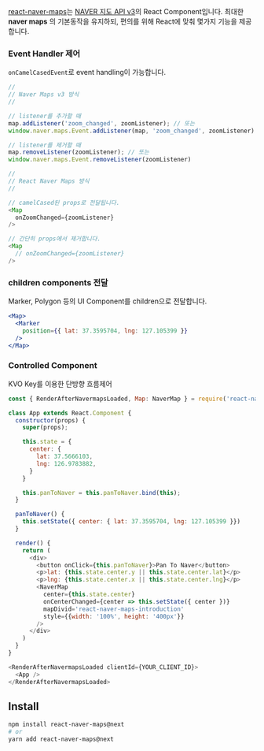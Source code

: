 
[react-naver-maps](https://github.com/zeakd/react-naver-maps)는 [NAVER 지도 API v3](https://navermaps.github.io/maps.js/docs/index.html)의 React Component입니다. 최대한 **naver maps** 의 기본동작을 유지하되, 편의를 위해 React에 맞춰 몇가지 기능을 제공합니다.

### Event Handler 제어

`onCamelCasedEvent`로 event handling이 가능합니다.

``` js static 
//
// Naver Maps v3 방식
//

// listener를 추가할 때
map.addListener('zoom_changed', zoomListener); // 또는 
window.naver.maps.Event.addListener(map, 'zoom_changed', zoomListener)

// listener를 제거할 때
map.removeListener(zoomListener); // 또는
window.naver.maps.Event.removeListener(zoomListener)

//
// React Naver Maps 방식
// 

// camelCased된 props로 전달됩니다.
<Map 
  onZoomChanged={zoomListener}
/>

// 간단히 props에서 제거합니다.
<Map 
  // onZoomChanged={zoomListener}
/>

```

### children components 전달

Marker, Polygon 등의 UI Component를 children으로 전달합니다.

``` jsx static
<Map>
  <Marker
    position={{ lat: 37.3595704, lng: 127.105399 }}
  />
</Map>
```
 
### Controlled Component

KVO Key를 이용한 단방향 흐름제어

``` js static
const { RenderAfterNavermapsLoaded, Map: NaverMap } = require('react-naver-maps');

class App extends React.Component {
  constructor(props) {
    super(props);

    this.state = {
      center: {
        lat: 37.5666103,
        lng: 126.9783882,
      }
    }

    this.panToNaver = this.panToNaver.bind(this);
  }

  panToNaver() {
    this.setState({ center: { lat: 37.3595704, lng: 127.105399 }})
  }

  render() {
    return (
      <div>
        <button onClick={this.panToNaver}>Pan To Naver</button>
        <p>lat: {this.state.center.y || this.state.center.lat}</p>
        <p>lng: {this.state.center.x || this.state.center.lng}</p>
        <NaverMap 
          center={this.state.center}
          onCenterChanged={center => this.setState({ center })}
          mapDivid='react-naver-maps-introduction' 
          style={{width: '100%', height: '400px'}}
        />
      </div>
    )
  }
}

<RenderAfterNavermapsLoaded clientId={YOUR_CLIENT_ID}>
  <App />
</RenderAfterNavermapsLoaded>
```

## Install

``` bash
npm install react-naver-maps@next
# or 
yarn add react-naver-maps@next
```
